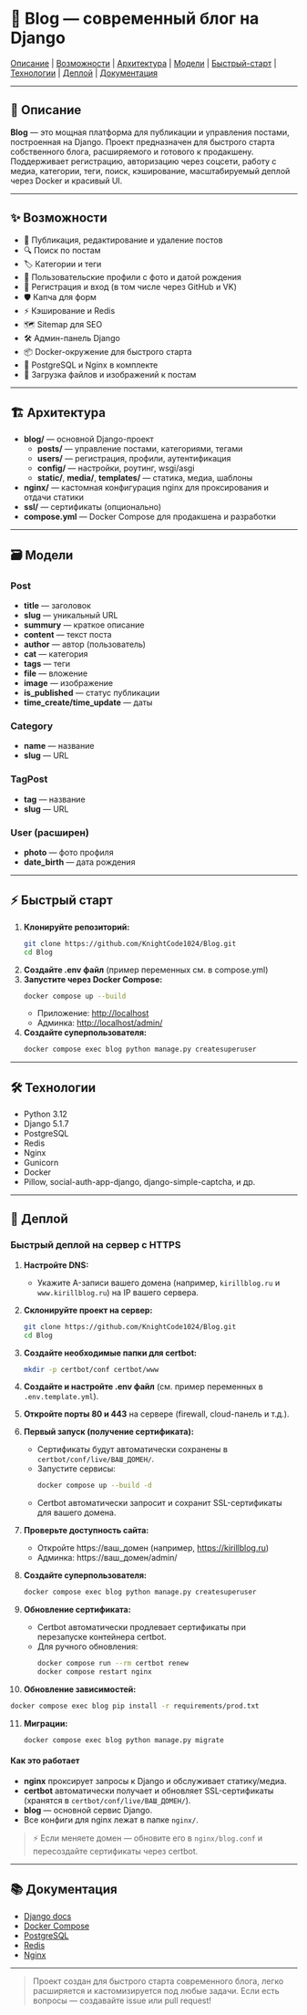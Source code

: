 # 🚀 Blog — современный блог на Django

[Описание](#описание) | [Возможности](#возможности) | [Архитектура](#архитектура) | [Модели](#модели) | [Быстрый-старт](#быстрый-старт) | [Технологии](#технологии) | [Деплой](#деплой) | [Документация](#документация)

---

## 📖 Описание

**Blog** — это мощная платформа для публикации и управления постами, построенная на Django. Проект предназначен для быстрого старта собственного блога, расширяемого и готового к продакшену. Поддерживает регистрацию, авторизацию через соцсети, работу с медиа, категории, теги, поиск, кэширование, масштабируемый деплой через Docker и красивый UI.

---

## ✨ Возможности

- 📝 Публикация, редактирование и удаление постов
- 🔍 Поиск по постам
- 🏷️ Категории и теги
- 👤 Пользовательские профили с фото и датой рождения
- 🔑 Регистрация и вход (в том числе через GitHub и VK)
- 🛡️ Капча для форм
- ⚡ Кэширование и Redis
- 🗺️ Sitemap для SEO
- 🛠️ Админ-панель Django
- 📦 Docker-окружение для быстрого старта
- 🐘 PostgreSQL и Nginx в комплекте
- 📂 Загрузка файлов и изображений к постам

---

## 🏗️ Архитектура

- **blog/** — основной Django-проект
  - **posts/** — управление постами, категориями, тегами
  - **users/** — регистрация, профили, аутентификация
  - **config/** — настройки, роутинг, wsgi/asgi
  - **static/**, **media/**, **templates/** — статика, медиа, шаблоны
- **nginx/** — кастомная конфигурация nginx для проксирования и отдачи статики
- **ssl/** — сертификаты (опционально)
- **compose.yml** — Docker Compose для продакшена и разработки

---

## 🗃️ Модели

### Post
- **title** — заголовок
- **slug** — уникальный URL
- **summury** — краткое описание
- **content** — текст поста
- **author** — автор (пользователь)
- **cat** — категория
- **tags** — теги
- **file** — вложение
- **image** — изображение
- **is_published** — статус публикации
- **time_create/time_update** — даты

### Category
- **name** — название
- **slug** — URL

### TagPost
- **tag** — название
- **slug** — URL

### User (расширен)
- **photo** — фото профиля
- **date_birth** — дата рождения

---

## ⚡ Быстрый старт

1. **Клонируйте репозиторий:**
   ```bash
   git clone https://github.com/KnightCode1024/Blog.git
   cd Blog
   ```
2. **Создайте .env файл** (пример переменных см. в compose.yml)
3. **Запустите через Docker Compose:**
   ```bash
   docker compose up --build
   ```
   - Приложение: [http://localhost](http://localhost)
   - Админка: [http://localhost/admin/](http://localhost/admin/)
4. **Создайте суперпользователя:**
   ```bash
   docker compose exec blog python manage.py createsuperuser
   ```

---

## 🛠️ Технологии

- Python 3.12
- Django 5.1.7
- PostgreSQL
- Redis
- Nginx
- Gunicorn
- Docker
- Pillow, social-auth-app-django, django-simple-captcha, и др.

---

## 🚀 Деплой

### Быстрый деплой на сервер с HTTPS

1. **Настройте DNS:**
   - Укажите A-записи вашего домена (например, `kirillblog.ru` и `www.kirillblog.ru`) на IP вашего сервера.

2. **Склонируйте проект на сервер:**
   ```bash
   git clone https://github.com/KnightCode1024/Blog.git
   cd Blog
   ```

3. **Создайте необходимые папки для certbot:**
   ```bash
   mkdir -p certbot/conf certbot/www
   ```

4. **Создайте и настройте .env файл** (см. пример переменных в `.env.template.yml`).

5. **Откройте порты 80 и 443** на сервере (firewall, cloud-панель и т.д.).

6. **Первый запуск (получение сертификата):**
   - Сертификаты будут автоматически сохранены в `certbot/conf/live/ВАШ_ДОМЕН/`.
   - Запустите сервисы:
     ```bash
     docker compose up --build -d
     ```
   - Certbot автоматически запросит и сохранит SSL-сертификаты для вашего домена.

7. **Проверьте доступность сайта:**
   - Откройте https://ваш_домен (например, https://kirillblog.ru)
   - Админка: https://ваш_домен/admin/

8. **Создайте суперпользователя:**
   ```bash
   docker compose exec blog python manage.py createsuperuser
   ```

9. **Обновление сертификата:**
   - Certbot автоматически продлевает сертификаты при перезапуске контейнера certbot.
   - Для ручного обновления:
     ```bash
     docker compose run --rm certbot renew
     docker compose restart nginx
     ```

10. **Обновление зависимостей:**
   ```bash
   docker compose exec blog pip install -r requirements/prod.txt
   ```

11. **Миграции:**
    ```bash
    docker compose exec blog python manage.py migrate
    ```

#### Как это работает
- **nginx** проксирует запросы к Django и обслуживает статику/медиа.
- **certbot** автоматически получает и обновляет SSL-сертификаты (хранятся в `certbot/conf/live/ВАШ_ДОМЕН/`).
- **blog** — основной сервис Django.
- Все конфиги для nginx лежат в папке `nginx/`.

> ⚡ Если меняете домен — обновите его в `nginx/blog.conf` и пересоздайте сертификаты через certbot.

---

## 📚 Документация

- [Django docs](https://docs.djangoproject.com/ru/5.1/)
- [Docker Compose](https://docs.docker.com/compose/)
- [PostgreSQL](https://www.postgresql.org/docs/)
- [Redis](https://redis.io/docs/)
- [Nginx](https://nginx.org/ru/docs/)

---

> Проект создан для быстрого старта современного блога, легко расширяется и кастомизируется под любые задачи. Если есть вопросы — создавайте issue или pull request!
